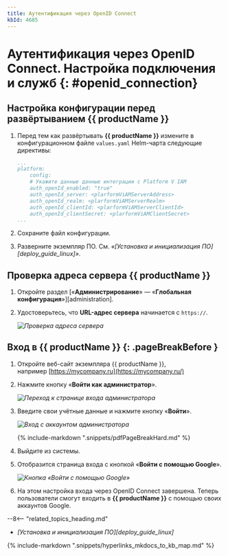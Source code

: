 ```yaml
---
title: Аутентификация через OpenID Connect
kbId: 4685
---
```


# Аутентификация через OpenID Connect. Настройка подключения и служб {: #openid_connection}

## Настройка конфигурации перед развёртыванием {{ productName }}

1. Перед тем как развёртывать **{{ productName }}** измените в конфигурационном файле `values.yaml` Helm-чарта следующие директивы:

    ``` yaml
    ...
    platform:
        config:
        # Укажите данные данные интеграции с Platform V IAM
        auth_openId_enabled: "true"
        auth_openId_server: <plarformViAMServerAddress>
        auth_openId_realm: <plarformViAMServerRealm>
        auth_openId_clientId: <plarformViAMServerClientId>
        auth_openId_clientSecret: <plarformViAMClientSecret>
    ...
    ```
2. Сохраните файл конфигурации.
3. Разверните экземпляр ПО. См. _«[Установка и инициализация ПО][deploy_guide_linux]»_.

## Проверка адреса сервера {{ productName }}

1. Откройте раздел [«**Администрирование**» — «**Глобальная конфигурация**»][administration].
2. Удостоверьтесь, что **URL-адрес сервера** начинается с `https://`.

    _![Проверка адреса сервера](openid_connection_check.png)_

## Вход в {{ productName }} {: .pageBreakBefore }

1. Откройте веб-сайт экземпляра {{ productName }}, например [https://mycompany.ru](https://mycompany.ru/)
2. Нажмите кнопку «**Войти как администратор**».

    _![Переход к странице входа администратора](openid_connection_administrator_entry.png)_

3. Введите свои учётные данные и нажмите кнопку «**Войти**».

    _![Вход с аккаунтом администратора](openid_connection_administrator.png)_

    {% include-markdown ".snippets/pdfPageBreakHard.md" %}

4. Выйдите из системы.
5. Отобразится страница входа с кнопкой «**Войти с помощью Google**».

    _![Кнопка «Войти с помощью Google»](openid_connection_google_entry.png)_

6. На этом настройка входа через OpenID Connect завершена. Теперь пользователи смогут входить в **{{ productName }}** с помощью своих аккаунтов Google.

<div class="relatedTopics" markdown="block">

--8<-- "related_topics_heading.md"

- _[Установка и инициализация ПО][deploy_guide_linux]_

</div>

{% include-markdown ".snippets/hyperlinks_mkdocs_to_kb_map.md" %}

